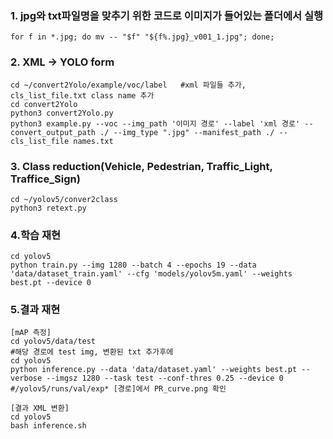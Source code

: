 

### 1. jpg와 txt파일명을 맞추기 위한 코드로 이미지가 들어있는 폴더에서 실행 ###
``` for f in *.jpg; do mv -- "$f" "${f%.jpg}_v001_1.jpg"; done; ```

### 2. XML -> YOLO form ### 
```
cd ~/convert2Yolo/example/voc/label   #xml 파일들 추가, cls_list_file.txt class name 추가 
cd convert2Yolo 
python3 convert2Yolo.py
python3 example.py --voc --img_path '이미지 경로' --label 'xml 경로' --convert_output_path ./ --img_type ".jpg" --manifest_path ./ --cls_list_file names.txt 
```

### 3. Class reduction(Vehicle, Pedestrian, Traffic_Light, Traffice_Sign) ###
```
cd ~/yolov5/conver2class
python3 retext.py
```

### 4.학습 재현 ###
```
cd yolov5 
python train.py --img 1280 --batch 4 --epochs 19 --data 'data/dataset_train.yaml' --cfg 'models/yolov5m.yaml' --weights best.pt --device 0
```
### 5.결과 재현 ###
```
[mAP 측정]
cd yolov5/data/test
#해당 경로에 test img, 변환된 txt 추가후에
cd yolov5
python inference.py --data 'data/dataset.yaml' --weights best.pt --verbose --imgsz 1280 --task test --conf-thres 0.25 --device 0
#/yolov5/runs/val/exp* [경로]에서 PR_curve.png 확인
```
```
[결과 XML 변환]
cd yolov5 
bash inference.sh
```

